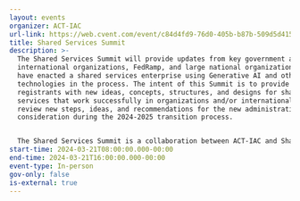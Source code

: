 ```yaml
---
layout: events
organizer: ACT-IAC
url-link: https://web.cvent.com/event/c84d4fd9-76d0-405b-b87b-509d5d415058/summary
title: Shared Services Summit
description: >-
  The Shared Services Summit will provide updates from key government agencies,
  international organizations, FedRamp, and large national organizations that
  have enacted a shared services enterprise using Generative AI and other
  technologies in the process. The intent of this Summit is to provide
  registrants with new ideas, concepts, structures, and designs for shared
  services that work successfully in organizations and/or internationally and to
  review new steps, ideas, and recommendations for the new administration’s
  consideration during the 2024-2025 transition process. 


  The Shared Services Summit is a collaboration between ACT-IAC and Shared Services Leadership Coalition.
start-time: 2024-03-21T08:00:00.000-00:00
end-time: 2024-03-21T16:00:00.000-00:00
event-type: In-person
gov-only: false
is-external: true
---
```

